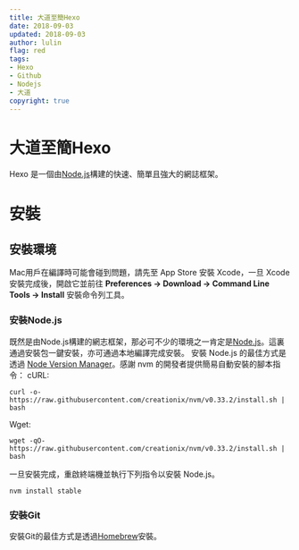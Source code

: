 ```yaml
---
title: 大道至簡Hexo
date: 2018-09-03
updated: 2018-09-03
author: lulin
flag: red
tags: 
- Hexo
- Github
- Nodejs
- 大道
copyright: true
---
```

# 大道至簡Hexo
Hexo 是一個由[Node.js](http://nodejs.org/)構建的快速、簡單且強大的網誌框架。
# 安裝
## 安裝環境
Mac用戶在編譯時可能會碰到問題，請先至 App Store 安裝 Xcode，一旦 Xcode 安裝完成後，開啟它並前往 **Preferences -> Download -> Command Line Tools -> Install** 安裝命令列工具。
### 安裝Node.js
既然是由Node.js構建的網志框架，那必可不少的環境之一肯定是[Node.js](http://nodejs.org/)。這裏通過安裝包一鍵安裝，亦可通過本地編譯完成安裝。
安裝 Node.js 的最佳方式是透過 [Node Version Manager](https://github.com/creationix/nvm)。感謝 nvm 的開發者提供簡易自動安裝的腳本指令：
cURL:
```
curl -o- https://raw.githubusercontent.com/creationix/nvm/v0.33.2/install.sh | bash
```
Wget:
```
wget -qO- https://raw.githubusercontent.com/creationix/nvm/v0.33.2/install.sh | bash
```
一旦安裝完成，重啟終端機並執行下列指令以安裝 Node.js。
```
nvm install stable
```
### 安裝Git
安裝Git的最佳方式是透過[Homebrew](https://mxcl.github.com/homebrew/)安裝。
```
